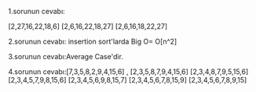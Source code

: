 

1.sorunun cevabı: 

[2,27,16,22,18,6]
[2,6,16,22,18,27]
[2,6,16,18,22,27]

2.sorunun cevabı: insertion sort'larda Big O= O[n^2]

3.sorunun cevabı:Average Case'dir.

4.sorunun cevabı:[7,3,5,8,2,9,4,15,6] ,
[2,3,5,8,7,9,4,15,6]
[2,3,4,8,7,9,5,15,6]
[2,3,4,5,7,9,8,15,6]
[2,3,4,5,6,9,8,15,7]
[2,3,4,5,6,7,8,15,9]
[2,3,4,5,6,7,8,9,15]